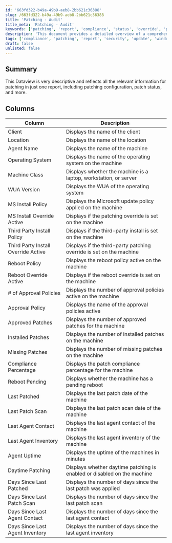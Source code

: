 ```yaml
---
id: '663fd322-b49a-49b9-aeb8-2bb621c36388'
slug: /663fd322-b49a-49b9-aeb8-2bb621c36388
title: 'Patching - Audit'
title_meta: 'Patching - Audit'
keywords: ['patching', 'report', 'compliance', 'status', 'override', 'policy', 'approval', 'installed', 'missing', 'last', 'agent']
description: 'This document provides a detailed overview of a comprehensive patching report dataview, including essential columns such as patching configuration, patch status, and compliance metrics for effective machine management.'
tags: ['compliance', 'patching', 'report', 'security', 'update', 'windows']
draft: false
unlisted: false
---
```


## Summary

This Dataview is very descriptive and reflects all the relevant information for patching in just one report, including patching configuration, patch status, and more.

## Columns

| Column                                 | Description                                                              |
|----------------------------------------|--------------------------------------------------------------------------|
| Client                                 | Displays the name of the client                                          |
| Location                               | Displays the name of the location                                        |
| Agent Name                             | Displays the name of the machine                                         |
| Operating System                       | Displays the name of the operating system on the machine                 |
| Machine Class                          | Displays whether the machine is a laptop, workstation, or server        |
| WUA Version                            | Displays the WUA of the operating system                                 |
| MS Install Policy                      | Displays the Microsoft update policy applied on the machine              |
| MS Install Override Active             | Displays if the patching override is set on the machine                 |
| Third Party Install Policy             | Displays if the third-party install is set on the machine               |
| Third Party Install Override Active     | Displays if the third-party patching override is set on the machine     |
| Reboot Policy                          | Displays the reboot policy active on the machine                         |
| Reboot Override Active                 | Displays if the reboot override is set on the machine                   |
| # of Approval Policies                 | Displays the number of approval policies active on the machine           |
| Approval Policy                        | Displays the name of the approval policies active                       |
| Approved Patches                       | Displays the number of approved patches for the machine                  |
| Installed Patches                      | Displays the number of installed patches on the machine                  |
| Missing Patches                        | Displays the number of missing patches on the machine                    |
| Compliance Percentage                  | Displays the patch compliance percentage for the machine                 |
| Reboot Pending                         | Displays whether the machine has a pending reboot                       |
| Last Patched                           | Displays the last patch date of the machine                              |
| Last Patch Scan                        | Displays the last patch scan date of the machine                         |
| Last Agent Contact                     | Displays the last agent contact of the machine                           |
| Last Agent Inventory                   | Displays the last agent inventory of the machine                         |
| Agent Uptime                           | Displays the uptime of the machines in minutes                           |
| Daytime Patching                       | Displays whether daytime patching is enabled or disabled on the machine  |
| Days Since Last Patched                | Displays the number of days since the last patch was applied            |
| Days Since Last Patch Scan             | Displays the number of days since the last patch scan                   |
| Days Since Last Agent Contact          | Displays the number of days since the last agent contact                |
| Days Since Last Agent Inventory        | Displays the number of days since the last agent inventory              |